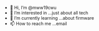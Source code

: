 - 👋 Hi, I’m @mww19cwu
- 👀 I’m interested in ...just about all tech
- 🌱 I’m currently learning ...about firmware
- 📫 How to reach me ...email

<!---
mww19cwu/mww19cwu is a ✨ special ✨ repository because its `README.md` (this file) appears on your GitHub profile.
You can click the Preview link to take a look at your changes.
--->
